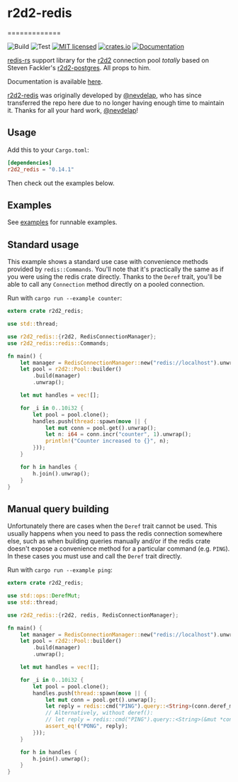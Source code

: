 # r2d2-redis

=============

![Build](https://github.com/biblius/r2d2-redis/actions/workflows/check.yml/badge.svg?version=0.14.1) ![Test](https://github.com/biblius/r2d2-redis/actions/workflows/test.yml/badge.svg?version=0.14.1) [![MIT licensed](https://img.shields.io/badge/license-MIT-blue.svg)](./LICENSE) [![crates.io](http://meritbadge.herokuapp.com/r2d2-redis)](https://crates.io/crates/r2d2-redis) [![Documentation](https://docs.rs/r2d2_redis/badge.svg?version=0.14.0)](https://docs.rs/r2d2_redis/0.14.0)

[redis-rs](https://github.com/mitsuhiko/redis-rs) support library for the [r2d2](https://github.com/sfackler/r2d2) connection pool *totally* based on Steven Fackler's [r2d2-postgres](https://github.com/sfackler/r2d2-postgres). All props to him.

Documentation is available [here](https://docs.rs/r2d2_redis/0.14.0).

[r2d2-redis](https://github.com/sorccu/r2d2-redis) was originally developed by [@nevdelap](https://github.com/nevdelap), who has since transferred the repo here due to no longer having enough time to maintain it. Thanks for all your hard work, [@nevdelap](https://github.com/nevdelap)!

## Usage

Add this to your `Cargo.toml`:

```toml
[dependencies]
r2d2_redis = "0.14.1"
```

Then check out the examples below.

## Examples

See [examples](examples) for runnable examples.

## Standard usage

This example shows a standard use case with convenience methods provided by `redis::Commands`. You'll note that it's practically the same as if you were using the redis crate directly. Thanks to the `Deref` trait, you'll be able to call any `Connection` method directly on a pooled connection.

Run with `cargo run --example counter`:

```rust
extern crate r2d2_redis;

use std::thread;

use r2d2_redis::{r2d2, RedisConnectionManager};
use r2d2_redis::redis::Commands;

fn main() {
    let manager = RedisConnectionManager::new("redis://localhost").unwrap();
    let pool = r2d2::Pool::builder()
        .build(manager)
        .unwrap();

    let mut handles = vec![];

    for _i in 0..10i32 {
        let pool = pool.clone();
        handles.push(thread::spawn(move || {
            let mut conn = pool.get().unwrap();
            let n: i64 = conn.incr("counter", 1).unwrap();
            println!("Counter increased to {}", n);
        }));
    }

    for h in handles {
        h.join().unwrap();
    }
}
```

## Manual query building

Unfortunately there are cases when the `Deref` trait cannot be used. This usually happens when you need to pass the redis connection somewhere else, such as when building queries manually and/or if the redis crate doesn't expose a convenience method for a particular command (e.g. `PING`). In these cases you must use and call the `Deref` trait directly.

Run with `cargo run --example ping`:

```rust
extern crate r2d2_redis;

use std::ops::DerefMut;
use std::thread;

use r2d2_redis::{r2d2, redis, RedisConnectionManager};

fn main() {
    let manager = RedisConnectionManager::new("redis://localhost").unwrap();
    let pool = r2d2::Pool::builder()
        .build(manager)
        .unwrap();

    let mut handles = vec![];

    for _i in 0..10i32 {
        let pool = pool.clone();
        handles.push(thread::spawn(move || {
            let mut conn = pool.get().unwrap();
            let reply = redis::cmd("PING").query::<String>(conn.deref_mut()).unwrap();
            // Alternatively, without deref():
            // let reply = redis::cmd("PING").query::<String>(&mut *conn).unwrap();
            assert_eq!("PONG", reply);
        }));
    }

    for h in handles {
        h.join().unwrap();
    }
}
```
